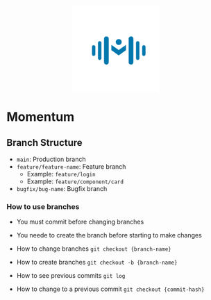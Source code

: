 <div style="width:200px; height:200px; margin:auto">

  <img src="./docs/logo_azul.png" />
</div>

# Momentum

## Branch Structure

- `main`: Production branch
- `feature/feature-name`: Feature branch
  - Example: `feature/login`
  - Example: `feature/component/card`
- `bugfix/bug-name`: Bugfix branch

### How to use branches

- You must commit before changing branches
- You neede to create the branch before starting to make changes

- How to change branches `git checkout {branch-name}`
- How to create branches `git checkout -b {branch-name}`
- How to see previous commits `git log`
- How to change to a previous commit `git checkout {commit-hash}`
